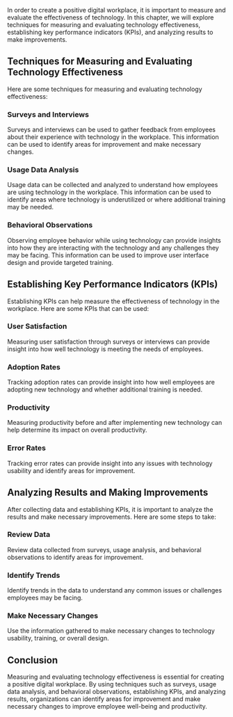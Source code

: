 
In order to create a positive digital workplace, it is important to measure and evaluate the effectiveness of technology. In this chapter, we will explore techniques for measuring and evaluating technology effectiveness, establishing key performance indicators (KPIs), and analyzing results to make improvements.

Techniques for Measuring and Evaluating Technology Effectiveness
----------------------------------------------------------------

Here are some techniques for measuring and evaluating technology effectiveness:

### Surveys and Interviews

Surveys and interviews can be used to gather feedback from employees about their experience with technology in the workplace. This information can be used to identify areas for improvement and make necessary changes.

### Usage Data Analysis

Usage data can be collected and analyzed to understand how employees are using technology in the workplace. This information can be used to identify areas where technology is underutilized or where additional training may be needed.

### Behavioral Observations

Observing employee behavior while using technology can provide insights into how they are interacting with the technology and any challenges they may be facing. This information can be used to improve user interface design and provide targeted training.

Establishing Key Performance Indicators (KPIs)
----------------------------------------------

Establishing KPIs can help measure the effectiveness of technology in the workplace. Here are some KPIs that can be used:

### User Satisfaction

Measuring user satisfaction through surveys or interviews can provide insight into how well technology is meeting the needs of employees.

### Adoption Rates

Tracking adoption rates can provide insight into how well employees are adopting new technology and whether additional training is needed.

### Productivity

Measuring productivity before and after implementing new technology can help determine its impact on overall productivity.

### Error Rates

Tracking error rates can provide insight into any issues with technology usability and identify areas for improvement.

Analyzing Results and Making Improvements
-----------------------------------------

After collecting data and establishing KPIs, it is important to analyze the results and make necessary improvements. Here are some steps to take:

### Review Data

Review data collected from surveys, usage analysis, and behavioral observations to identify areas for improvement.

### Identify Trends

Identify trends in the data to understand any common issues or challenges employees may be facing.

### Make Necessary Changes

Use the information gathered to make necessary changes to technology usability, training, or overall design.

Conclusion
----------

Measuring and evaluating technology effectiveness is essential for creating a positive digital workplace. By using techniques such as surveys, usage data analysis, and behavioral observations, establishing KPIs, and analyzing results, organizations can identify areas for improvement and make necessary changes to improve employee well-being and productivity.
